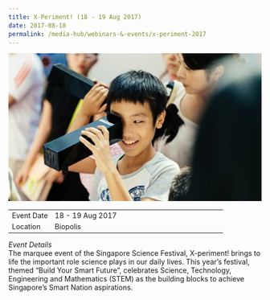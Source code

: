 ```yaml
---
title: X-Periment! (18 - 19 Aug 2017)
date: 2017-08-18
permalink: /media-hub/webinars-&-events/x-periment-2017
---
```

![X-Periment 2017](/images/media-hub/events/till-2020/X-Periment-2017.jpeg)

<table style="width:100%">
  <tr>
    <td style="width:20%">Event Date</td>	
    <td style="width:80%">18 - 19 Aug 2017</td>	
  </tr>
  <tr>
	<td>Location</td>
	<td>Biopolis</td>	
  </tr>
</table>

*Event Details*<br>
The marquee event of the Singapore Science Festival, X-periment! brings to life the important role science plays in our daily lives. This year’s festival, themed “Build Your Smart Future”, celebrates Science, Technology, Engineering and Mathematics (STEM) as the building blocks to achieve Singapore’s Smart Nation aspirations.
